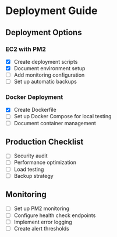 
# Deployment Guide

## Deployment Options

### EC2 with PM2
- [x] Create deployment scripts
- [x] Document environment setup
- [ ] Add monitoring configuration
- [ ] Set up automatic backups

### Docker Deployment
- [x] Create Dockerfile
- [ ] Set up Docker Compose for local testing
- [ ] Document container management

## Production Checklist
- [ ] Security audit
- [ ] Performance optimization
- [ ] Load testing
- [ ] Backup strategy

## Monitoring
- [ ] Set up PM2 monitoring
- [ ] Configure health check endpoints
- [ ] Implement error logging
- [ ] Create alert thresholds
